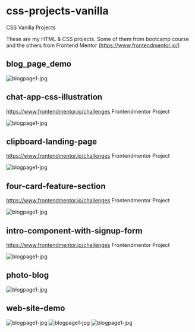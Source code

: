 # css-projects-vanilla
CSS Vanilla Projects

These are my HTML & CSS projects. Some of them from bootcamp course and the others from Frontend Mentor (https://www.frontendmentor.io/)

## blog_page_demo

![blogpage1-jpg](/css-projects-design-png/blog-page-demo.png)

## chat-app-css-illustration

https://www.frontendmentor.io/challenges Frontendmentor Project

![blogpage1-jpg](/css-projects-design-png/chat-app-desktop-design.png)

## clipboard-landing-page

https://www.frontendmentor.io/challenges Frontendmentor Project

![blogpage1-jpg](/css-projects-design-png/clipboard-landing-page.png)

## four-card-feature-section

https://www.frontendmentor.io/challenges Frontendmentor Project

![blogpage1-jpg](/css-projects-design-png/four-card-feature-section.png)

## intro-component-with-signup-form

https://www.frontendmentor.io/challenges Frontendmentor Project

![blogpage1-jpg](/css-projects-design-png/intro-component-with-signup-form.png)

## photo-blog

![blogpage1-jpg](/css-projects-design-png/photo-blog.png)

## web-site-demo

![blogpage1-jpg](/css-projects-design-png/web-site-demo-home.png)
![blogpage1-jpg](/css-projects-design-png/web-site-demo-recent-post.png)
![blogpage1-jpg](/css-projects-design-png/web-site-demo-aboutMe.png)

